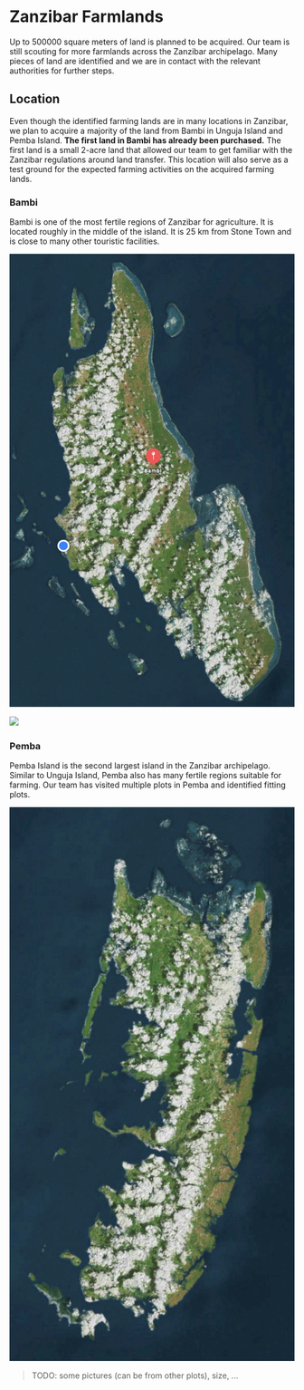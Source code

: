 # Zanzibar Farmlands
Up to 500000 square meters of land is planned to be acquired. Our team is still scouting for more farmlands across the Zanzibar archipelago. Many pieces of land are identified and we are in contact with the relevant authorities for further steps. 

## Location
Even though the identified farming lands are in many locations in Zanzibar, we plan to acquire a majority of the land from Bambi in Unguja Island and Pemba Island. **The first land in Bambi has already been purchased.** The first land is a small 2-acre land that allowed our team to get familiar with the Zanzibar regulations around land transfer. This location will also serve as a test ground for the expected farming activities on the acquired farming lands. 

### Bambi
Bambi is one of the most fertile regions of Zanzibar for agriculture. It is located roughly in the middle of the island. It is 25 km from Stone Town and is close to many other touristic facilities.

![](img/bambi.png)  

![](img/bambi_zoom.png)  

### Pemba
Pemba Island is the second largest island in the Zanzibar archipelago. Similar to Unguja Island, Pemba also has many fertile regions suitable for farming. Our team has visited multiple plots in Pemba and identified fitting plots. 

![](img/pemba.png)




> TODO: some pictures (can be from other plots), size, ...


